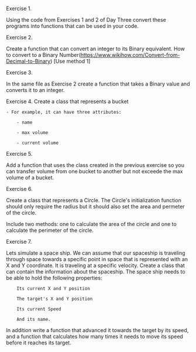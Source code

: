 Exercise 1. 

Using the code from Exercises 1 and 2 of Day Three convert these programs into functions that can be used in your code.

Exercise 2. 

Create a function that can convert an integer to its Binary equivalent. How to convert to a Binary Number(https://www.wikihow.com/Convert-from-Decimal-to-Binary) [Use method 1]

Exercise 3. 

In the same file as Exercise 2 create a function that takes a Binary value and converts it to an integer.


Exercise 4. 
Create a class that represents a bucket

	- For example, it can have three attributes:
	
		- name
	
		- max volume
	
		- current volume





Exercise 5. 

Add a function that uses the class created in the previous exercise so you can transfer volume from one bucket to another but not exceede the  max volume of a bucket.

Exercise 6. 

Create a class that represents a Circle. The Circle's initialization function should only require the radius but it should also set the area and permeter of the circle. 

Include two methods: one to calculate the area of the circle and one to calculate the perimeter of the circle.

Exercise 7. 

Lets simulate a space ship. We can assume that our spaceship is traveling through space towards a specific point in space that is represented with an X and Y coordinate. It is traveling at a specific velocity. Create a class that can contain the information about the spaceship. The space ship needs to be able to hold the following properties:

		Its current X and Y position

		The target's X and Y position

		Its current Speed

		And its name.

In addition write a function that advanced it towards the target by its speed, and a function that calculates how many times it needs to move its speed before it reaches its target.
